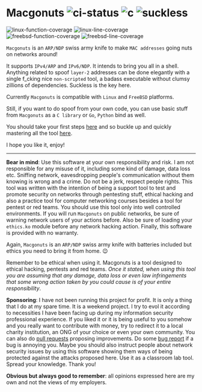 # Macgonuts ![ci-status](https://github.com/rafael-santiago/macgonuts/actions/workflows/forge-specs.yml/badge.svg) ![c](https://img.shields.io/badge/is_what_we_speak-black?logo=c&logoColor=white&style=plastic) ![suckless](https://img.shields.io/badge/is_what_we_seek_to_follow-white?logo=suckless&logoColor=blue&style=plastic)

![linux-function-coverage](https://img.shields.io/badge/function_coverage-0%25-lime?logo=linux&logoColor=white&style=plastic) ![linux-line-coverage](https://img.shields.io/badge/line_coverage-0%25-lime?logo=linux&logoColor=white&style=plastic) ![freebsd-function-coverage](https://img.shields.io/badge/function_coverage-91.9%25-lime?logo=freebsd&logoColor=white&style=plastic) ![freebsd-line-coverage](https://img.shields.io/badge/line_coverage-82.0%25-lime?logo=freebsd&logoColor=white&style=plastic)

``Macgonuts`` is an ``ARP/NDP`` swiss army knife to make ``MAC addresses`` going nuts on networks around!

It supports ``IPv4/ARP`` and ``IPv6/NDP``.  It intends to bring you all in a shell. Anything related to
spoof `layer-2` addresses can be done elegantly with a single f_cking nice ``non-scripted`` tool, a
badass executable without clumsy zillions of dependencies. Suckless is the key here.

Currently ``Macgonuts`` is compatible with ``Linux`` and ``FreeBSD`` platforms.

Still, if you want to do spoof from your own code, you can use basic stuff from ``Macgonuts`` as a
``C library`` or ``Go``, ``Python`` bind as well.

You should take your first steps [here](https://github.com/rafael-santiago/macgonuts/blob/main/doc/BUILD.md) and so
buckle up and quickly mastering all the tool [here](https://github.com/rafael-santiago/macgonuts/blob/main/doc/MANUAL.md).

I hope you like it, enjoy!

---

**Bear in mind**: Use this software at your own responsibility and risk. I am not responsible for any misuse of it,
including some kind of damage, data loss etc. Sniffing network, eavesdropping people's communication without them
knowing is wrong and a crime. Do not be a jerk, respect people rights. This tool was written with the intention of
being a support tool to test and promote security on networks through pentesting stuff, ethical hacking and also a
practice tool for computer networking courses besides a tool for pentest or red teams. You should use this tool
only into well controlled environments. If you will run ``Macgonuts`` on public networks, be sure of warning network
users of your actions before. Also be sure of loading your ``ethics.ko`` module before any network hacking action.
Finally, this software is provided with no warranty.

Again, ``Macgonuts`` is an ``ARP/NDP`` swiss army knife with batteries included but ethics you need to bring it from home.
:wink:

Remember to be ethical when using it. Macgonuts is a tool designed to ethical hacking, pentests and
red teams. *Once it stated, when using this tool you are assuming that any damage, data loss or even
law infringements that some wrong action taken by you could cause is of your entire responsibility*.

**Sponsoring**:  I have not been running this project for profit. It is only a thing that I do at my spare time. It is a
weekend project. I try to evol it according to necessities I have been facing up during my information security
professional experience. If you liked it or it is being useful to you somehow and you really want to contribute
with money, try to redirect it to a local charity institution, an ONG of your choice or even your own community.
You can also do [pull requests](https://github.com/rafael-santiago/macgonuts/pulls) proposing improvements.
Do some [bug report](https://github.com/rafael-santiago/macgonuts/issues) if a bug is annoying you. Maybe you should
also instruct people about network security issues by using this software showing them ways of being protected against
the attacks proposed here. Use it as a classroom lab tool. Spread your knowledge. Thank you!

**Obvious but always good to remember**: all opinions expressed here are my own and not the views of my employers.
